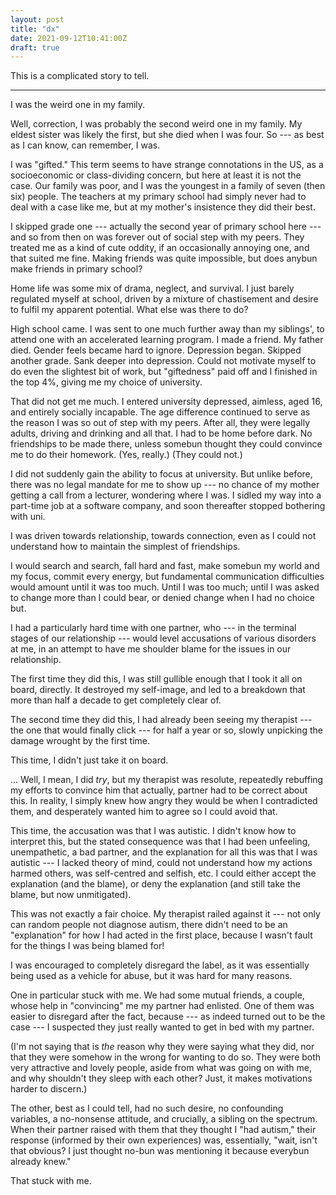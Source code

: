 ```yaml
---
layout: post
title: "dx"
date: 2021-09-12T10:41:00Z
draft: true
---
```


<a name="more"></a>This is a complicated story to tell.

<!--more-->

---

I was the weird one in my family.

Well, correction, I was probably the second weird one in my family.
My eldest sister was likely the first, but she died when I was four.
So --- as best as I can know, can remember, I was.

I was "gifted."
This term seems to have strange connotations in the US,
as a socioeconomic or class-dividing concern,
but here at least it is not the case.
Our family was poor,
and I was the youngest in a family of seven (then six) people.
The teachers at my primary school had simply never had to deal with a case like me,
but at my mother's insistence they did their best.

I skipped grade one --- actually the second year of primary school here ---
and so from then on was forever out of social step with my peers.
They treated me as a kind of cute oddity, if an occasionally annoying one,
and that suited me fine.
Making friends was quite impossible,
but does anybun make friends in primary school?

Home life was some mix of drama, neglect, and survival.
I just barely regulated myself at school,
driven by a mixture of chastisement and desire to fulfil my apparent potential.
What else was there to do?

High school came.
I was sent to one much further away than my siblings',
to attend one with an accelerated learning program.
I made a friend.
My father died.
Gender feels became hard to ignore.
Depression began.
Skipped another grade.
Sank deeper into depression.
Could not motivate myself to do even the slightest bit of work,
but "giftedness" paid off and I finished in the top 4%,
giving me my choice of university.

That did not get me much.
I entered university depressed,
aimless,
aged 16, and entirely socially incapable.
The age difference continued to serve as the reason I was so out of step with my peers.
After all, they were legally adults, driving and drinking and all that.
I had to be home before dark.
No friendships to be made there,
unless somebun thought they could convince me to do their homework.
(Yes, really.)
(They could not.)

I did not suddenly gain the ability to focus at university.
But unlike before, there was no legal mandate for me to show up ---
no chance of my mother getting a call from a lecturer, wondering where I was.
I sidled my way into a part-time job at a software company,
and soon thereafter stopped bothering with uni.

I was driven towards relationship,
towards connection,
even as I could not understand how to maintain the simplest of friendships.

I would search and search,
fall hard and fast,
make somebun my world and my focus,
commit every energy,
but fundamental communication difficulties would amount until it was too much.
Until I was too much;
until I was asked to change more than I could bear,
or denied change when I had no choice but.

I had a particularly hard time with one partner, who ---
in the terminal stages of our relationship ---
would level accusations of various disorders at me,
in an attempt to have me shoulder blame for the issues in our relationship.

The first time they did this,
I was still gullible enough that I took it all on board, directly.
It destroyed my self-image,
and led to a breakdown that more than half a decade to get completely clear of.

The second time they did this,
I had already been seeing my therapist ---
the one that would finally click ---
for half a year or so,
slowly unpicking the damage wrought by the first time.

This time,
I didn't just take it on board.

... 
Well, I mean, I did _try_, but my therapist was resolute,
repeatedly rebuffing my efforts to convince him that actually,
partner had to be correct about this.
In reality,
I simply knew how angry they would be when I contradicted them,
and desperately wanted him to agree so I could avoid that.

This time,
the accusation was that I was autistic.
I didn't know how to interpret this,
but the stated consequence was that I had been
unfeeling,
unempathetic,
a bad partner,
and the explanation for all this was that I was autistic ---
I lacked theory of mind,
could not understand how my actions harmed others,
was self-centred and selfish,
etc.
I could either accept the explanation (and the blame),
or deny the explanation (and still take the blame, but now unmitigated).

This was not exactly a fair choice.
My therapist railed against it ---
not only can random people not diagnose autism,
there didn't need to be an "explanation" for how I had acted in the first place,
because I wasn't fault for the things I was being blamed for!

I was encouraged to completely disregard the label,
as it was essentially being used as a vehicle for abuse,
but it was hard for many reasons.

One in particular stuck with me.
We had some mutual friends,
a couple,
whose help in "convincing" me my partner had enlisted.
One of them was easier to disregard after the fact, because ---
as indeed turned out to be the case ---
I suspected they just really wanted to get in bed with my partner.

(I'm not saying that is _the_ reason why they were saying what they did,
nor that they were somehow in the wrong for wanting to do so.
They were both very attractive and lovely people,
aside from what was going on with me,
and why shouldn't they sleep with each other?
Just, it makes motivations harder to discern.)

The other, best as I could tell, had no such desire,
no confounding variables, a no-nonsense attitude,
and crucially,
a sibling on the spectrum.
When their partner raised with them that they thought I "had autism,"
their response (informed by their own experiences) was, essentially,
"wait, isn't that obvious?
I just thought no-bun was mentioning it because everybun already knew."

That stuck with me.


